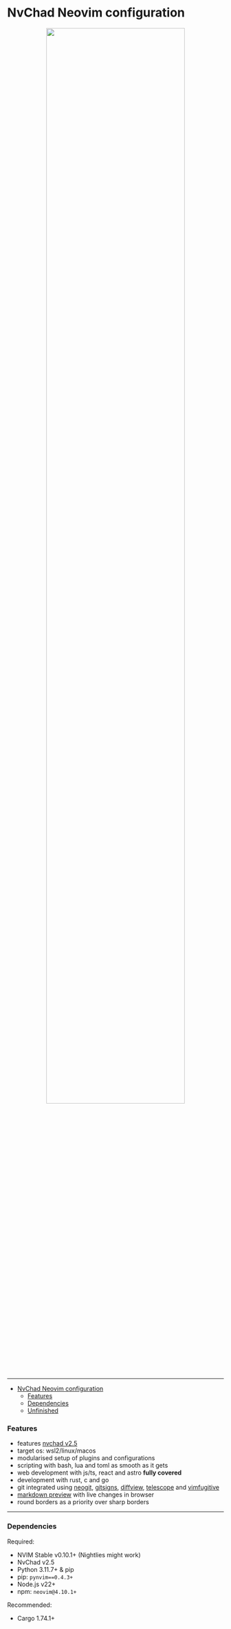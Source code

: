 # NvChad Neovim configuration

<p align="center"><img width=80% src="https://i.imgur.com/UlaUGNg.png"></p>
<hr>

<!-- toc -->

- [NvChad Neovim configuration](#nvchad-neovim-configuration)
  - [Features](#features)
  - [Dependencies](#dependencies)
  - [Unfinished](#unfinished)

<!-- tocstop -->

### Features

- features [nvchad v2.5](https://nvchad.com/news/v2.5_release)
- target os: wsl2/linux/macos
- modularised setup of plugins and configurations
- scripting with bash, lua and toml as smooth as it gets
- web development with js/ts, react and astro **fully covered**
- development with rust, c and go
- git integrated using [neogit](https://github.com/neogitorg/neogit),
  [gitsigns](https://github.com/lewis6991/gitsigns.nvim),
  [diffview](https://github.com/sindrets/diffview.nvim),
  [telescope](https://github.com/nvim-telescope/telescope.nvim?tab=readme-ov-file#git-pickers)
  and [vimfugitive](https://github.com/tpope/vim-fugitive)
- [markdown preview](https://github.com/iamcco/markdown-preview.nvim) with live
  changes in browser
- round borders as a priority over sharp borders

<!-- >[!tip] -->
<!-- > pair with <a href="https://github.com/mgastonportillo/wezterm-config"> my -->
<!-- > Wezterm configuration</a> for a smoother experience -->
<!---->
<!-- >[!WARNING] > **Disclaimer**: I frequently use `git rebase -i` to streamline my -->
<!-- > configuration. if you plan to use `lazy-lock.json` to stick with certain -->
<!-- > snapshots of the config, you might have a hard time due to changing commit -->
<!-- > hashes. -->

<hr>

### Dependencies

Required:

- NVIM Stable v0.10.1+ (Nightlies might work)
- NvChad v2.5
- Python 3.11.7+ & pip
- pip: `pynvim==0.4.3+`
- Node.js v22+
- npm: `neovim@4.10.1+`

Recommended:

- Cargo 1.74.1+
